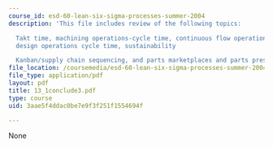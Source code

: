 ```yaml
---
course_id: esd-60-lean-six-sigma-processes-summer-2004
description: 'This file includes review of the following topics:

  Takt time, machining operations-cycle time, continuous flow operations, engineering
  design operations cycle time, sustainability

  Kanban/supply chain sequencing, and parts marketplaces and parts presentation'
file_location: /coursemedia/esd-60-lean-six-sigma-processes-summer-2004/3aae5f4ddac0be7e9f3f251f1554694f_13_1conclude3.pdf
file_type: application/pdf
layout: pdf
title: 13_1conclude3.pdf
type: course
uid: 3aae5f4ddac0be7e9f3f251f1554694f

---
```

None